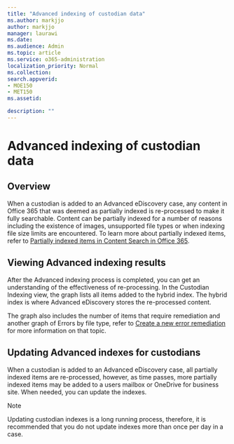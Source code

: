 ```yaml
---
title: "Advanced indexing of custodian data"
ms.author: markjjo
author: markjjo
manager: laurawi
ms.date: 
ms.audience: Admin
ms.topic: article
ms.service: o365-administration
localization_priority: Normal
ms.collection: 
search.appverid: 
- MOE150
- MET150
ms.assetid: 

description: ""
---
```


# Advanced indexing of custodian data

## Overview

When a custodian is added to an Advanced eDiscovery case, any content in Office 365 that was deemed as partially indexed is re-processed to make it fully searchable.  Content can be partially indexed for a number of reasons including the existence of images, unsupported file types or when indexing file size limits are encountered.  To learn more about partially indexed items, refer to [Partially indexed items in Content Search in Office 365](https://docs.microsoft.com/en-us/office365/securitycompliance/partially-indexed-items-in-content-search).

## Viewing Advanced indexing results

After the Advanced indexing process is completed, you can get an understanding of the effectiveness of re-processing.  In the Custodian Indexing view, the graph lists all items added to the hybrid index.  The hybrid index is where Advanced eDiscovery stores the re-processed content.

The graph also includes the number of items that require remediation and another graph of Errors by file type, refer to [Create a new error remediation](processing-error-types.md) for more information on that topic.

## Updating Advanced indexes for custodians

When a custodian is added to an Advanced eDiscovery case, all partially indexed items are re-processed, however, as time passes, more partially indexed items may be added to a users mailbox or OneDrive for business site.  When needed, you can update the indexes.

> [!NOTE]
> Updating custodian indexes is a long running process, therefore, it is recommended that you do not update indexes more than once per day in a case.
